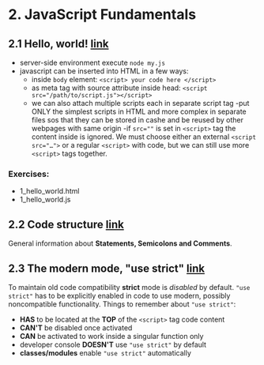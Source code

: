 # 2. JavaScript Fundamentals

## 2.1 Hello, world! [link](https://javascript.info/hello-world)
- server-side environment execute `node my.js`
- javascript can be inserted into HTML in a few ways:
  - inside `body` element: `<script> your code here </script>`
  - as meta tag with source attribute inside head: `<script src="/path/to/script.js"></script>`
  - we can also attach multiple scripts each in separate script tag
-put ONLY the simplest scripts in HTML and more complex in separate files sos that they can be stored in cashe and be reused by other webpages
with same origin
-if `src=""` is set in `<script>` tag the content inside is ignored. We must choose either an external `<script src="…">` or a regular `<script>` with code, but we can still use more `<script>` tags together.

### Exercises:

- 1_hello_world.html
- 1_hello_world.js


## 2.2 Code structure [link](https://javascript.info/structure)
General information about **Statements, Semicolons and Comments**.

## 2.3 The modern mode, "use strict" [link](https://javascript.info/strict-mode)
To maintain old code compatibility **strict** mode is *disabled* by default. `"use strict"` has to be explicitly enabled in code to use modern,
possibly noncompatible functionality.
Things to remember about `"use strict"`:
- **HAS** to be located at the **TOP** of the `<script>` tag code content
- **CAN'T** be disabled once activated
- **CAN** be activated to work inside a singular function only
- developer console **DOESN'T** use `"use strict"` by default
- **classes/modules** enable `"use strict"` automatically

